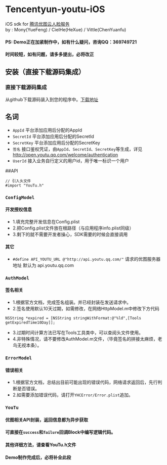 # Tencentyun-youtu-iOS
iOS sdk for [腾讯优图云人脸服务](http://open.youtu.qq.com/)  
by : Mony(YueFeng) / CielHe(HeXue) / Vittle(ChenYuanfu)
#### PS: Demo正在加紧制作中，如有什么疑问，咨询QQ：369749721
#### 时间较短，如有问题，请多多提出，必将改正
## 安装（直接下载源码集成）
### 直接下载源码集成
从github下载源码装入到您的程序中。[下载地址](https://github.com/monycn/youtuSDK-iOS)
## 名词
- `AppId` 平台添加应用后分配的AppId
- `SecretId` 平台添加应用后分配的SecretId
- `SecretKey` 平台添加应用后分配的SecretKey
- `签名` 接口鉴权凭证，由`AppId`、`SecretId`、`SecretKey`等生成，详见<http://open.youtu.qq.com/welcome/authentication>
- `UserId` 接入业务自行定义的用户id，用于唯一标识一个用户

##API
```
// 引入头文件
#import "YouTu.h"
```
### `ConfigModel`
#### 开发授权信息
- 1.填充完整开发信息在Config.plist
- 2.把Config.plist文件放在根路径（与应用程序info.plist同级）
- 3.剩下的就不需要开发者操心，SDK需要的时候会直接调用
#### 其它
- `#define API_YOUTU_URL @"http://api.youtu.qq.com/"` 请求的优图服务器地址 默认为 api.youtu.qq.com

### `AuthModel`
#### 签名相关
- 1.根据官方文档，完成签名组装。并已经封装在发送请求中。
- 2.签名使用默认10天过期，如需修改，在网络HttpModel.m中修改下方代码

```
NSString *expired = [NSString stringWithFormat:@"%ld",[Tools getExpiredTime10Day]];
```
- 3.过期时间计算方法已写在Tools工具类中，可以查阅头文件使用。
- 4.非特殊情况，请不要修改AuthModel.m文件，（毕竟签名的拼接太麻烦，老鸟无视本条）。

### `ErrorModel`
#### 错误相关
- 1.根据官方文档，总结出目前可能出现的错误代码，网络请求返回后，先行判断是否错误。
- 2.如需要添加错误代码，请打开`YHCError/Error.plist`追加。

### `YouTu`
#### 优图相关API封装，返回信息都为异步获取
#### 可直接在`success`和`failure`回调Block中编写逻辑代码。
#### 其他详细方法，请查看YouTu.h文件
#### Demo制作完成后，必将补全此段













